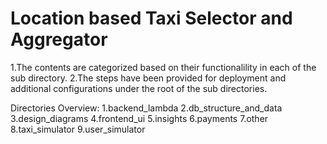 # Location based Taxi Selector and Aggregator

1.The contents are categorized based on their functionalility in each of the sub directory.
2.The steps have been provided for deployment and additional configurations under the root of the sub directories.

Directories Overview:
  1.backend_lambda
  2.db_structure_and_data
  3.design_diagrams
  4.frontend_ui
  5.insights
  6.payments
  7.other
  8.taxi_simulator
  9.user_simulator
